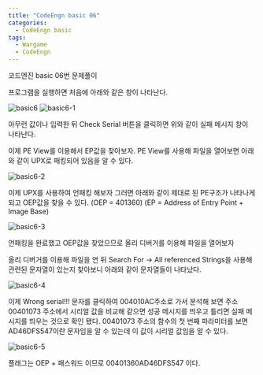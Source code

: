 ```yaml
---
title: "CodeEngn basic 06"
categories:
  - CodeEngn basic
tags:
  - Wargame
  - CodeEngn
---
```


코드엔진 basic 06번 문제풀이

프로그램을 실행하면 처음에 아래와 같은 창이 나타난다.

![basic6](https://user-images.githubusercontent.com/91646923/135460560-a1cd1324-6599-4fd9-88c2-717f35d4bd39.JPG)
![basic6-1](https://user-images.githubusercontent.com/91646923/135460573-48aa8e46-7fb6-4c3c-bfea-79d648029565.JPG)

아무런 값이나 입력한 뒤 Check Serial 버튼을 클릭하면 위와 같이 실패 메시지 창이 나타난다.

이제 PE View를 이용해서 EP값을 찾아보자. PE View를 사용해 파일을 열어보면 아래와 같이 UPX로 패킹되어 있음을 알 수 있다.

![basic6-2](https://user-images.githubusercontent.com/91646923/135460622-13600d3f-7fc2-420e-9403-02671b7fa686.JPG)

이제 UPX를 사용하여 언패킹 해보자 그러면 아래와 같이 제대로 된 PE구조가 나타나게 되고 OEP값을 찾을 수 있다. (OEP = 401360) (EP = Address of Entry Point + Image Base)

![basic6-3](https://user-images.githubusercontent.com/91646923/135460634-167c5368-2273-474a-9076-a5bd60da58a2.JPG)

언패킹을 완료했고 OEP값을 찾았으므로 올리 디버거를 이용해 파일을 열어보자

올리 디버거를 이용해 파일을 연 뒤 Search For -> All referenced Strings을 사용해 관련된 문자열이 있는지 찾아보니 아래와 같이 문자열들이 나타났다.

![basic6-4](https://user-images.githubusercontent.com/91646923/135460666-8a734367-9143-4125-b332-1c6cc27cd30c.JPG)

이제 Wrong serial!!! 문자를 클릭하여 004010AC주소로 가서 분석해 보면 주소 00401073 주소에서 시리얼 값을 비교해 같으면 성공 메시지를 띄우고 틀리면 실패 메시지를 띄우는 것으로 확인 됐다. 00401073 주소의 함수의 첫 번째 파라미터를 보면 AD46DFS547이란 문자임을 알 수 있는데 이 값이 시리얼 값임을 알 수 있다.

![basic6-5](https://user-images.githubusercontent.com/91646923/135460689-daf09cba-674a-4cfd-aa75-9b65b8044e5a.JPG)

플래그는 OEP + 패스워드 이므로 00401360AD46DFS547 이다.
